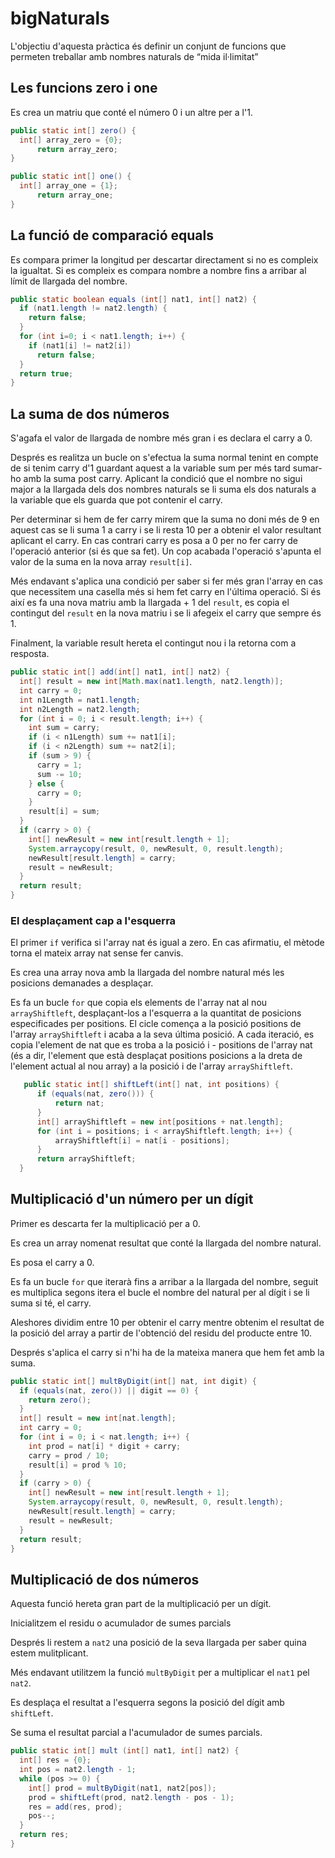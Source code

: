# bigNaturals

L'objectiu d'aquesta pràctica és definir un conjunt de funcions que permeten treballar amb
nombres naturals de “mida il·limitat”

## Les funcions zero i one

Es crea un matriu que conté el número 0 i un altre per a l'1.

```java
public static int[] zero() {
  int[] array_zero = {0};
      return array_zero;
}

public static int[] one() {
  int[] array_one = {1};
      return array_one;
}
```
## La funció de comparació equals

Es compara primer la longitud per descartar directament si no es compleix la igualtat. Si es compleix es compara nombre a nombre fins a arribar al límit de llargada del nombre.

```java
public static boolean equals (int[] nat1, int[] nat2) {
  if (nat1.length != nat2.length) {
    return false;
  }
  for (int i=0; i < nat1.length; i++) {
    if (nat1[i] != nat2[i])
      return false;
  }
  return true;
}
```
## La suma de dos números 

S'agafa el valor de llargada de nombre més gran i es declara el carry a 0.

Després es realitza un bucle on s'efectua la suma normal tenint en compte de si tenim carry d'1 guardant aquest a la variable sum per més tard sumar-ho amb la suma post carry. Aplicant la condició que el nombre no sigui major a la llargada dels dos nombres naturals se li suma els dos naturals a la variable que els guarda que pot contenir el carry.

Per determinar si hem de fer carry mirem que la suma no doni més de 9 en aquest cas se li suma 1 a carry i se li resta 10 per a obtenir el valor resultant aplicant el carry. En cas contrari carry es posa a 0 per no fer carry de l'operació anterior (si és que sa fet). Un cop acabada l'operació s'apunta el valor de la suma en la nova array `result[i]`.

Més endavant s'aplica una condició per saber si fer més gran l'array en cas que necessitem una casella més si hem fet carry en l'última operació. Si és així es fa una nova matriu amb la llargada + 1 del `result`, es copia el contingut del `result` en la nova matriu i se li afegeix el carry que sempre és 1.

Finalment, la variable result hereta el contingut nou i la retorna com a resposta.

```java
public static int[] add(int[] nat1, int[] nat2) {
  int[] result = new int[Math.max(nat1.length, nat2.length)];
  int carry = 0;
  int n1Length = nat1.length;
  int n2Length = nat2.length;
  for (int i = 0; i < result.length; i++) {
    int sum = carry;
    if (i < n1Length) sum += nat1[i];
    if (i < n2Length) sum += nat2[i];
    if (sum > 9) {
      carry = 1;
      sum -= 10;
    } else {
      carry = 0;
    }
    result[i] = sum;
  }
  if (carry > 0) {
    int[] newResult = new int[result.length + 1];
    System.arraycopy(result, 0, newResult, 0, result.length);
    newResult[result.length] = carry;
    result = newResult;
  }
  return result;
}
```
### El desplaçament cap a l'esquerra

El primer `if` verifica si l'array nat és igual a zero. En cas afirmatiu, el mètode torna el mateix array nat sense fer canvis.

Es crea una array nova amb la llargada del nombre natural més les posicions demanades a desplaçar.

Es fa un bucle `for` que copia els elements de l'array nat al nou `arrayShiftleft`, desplaçant-los a l'esquerra a la quantitat de posicions especificades per positions. El cicle comença a la posició positions de l'array `arrayShiftleft` i acaba a la seva última posició. A cada iteració, es copia l'element de nat que es troba a la posició i - positions de l'array nat (és a dir, l'element que està desplaçat positions posicions a la dreta de l'element actual al nou array) a la posició i de l'array  `arrayShiftleft`.

```java
   public static int[] shiftLeft(int[] nat, int positions) {
      if (equals(nat, zero())) {
          return nat;
      }
      int[] arrayShiftleft = new int[positions + nat.length];
      for (int i = positions; i < arrayShiftleft.length; i++) {
          arrayShiftleft[i] = nat[i - positions];
      }
      return arrayShiftleft;
  }
```

## Multiplicació d'un número per un dígit

Primer es descarta fer la multiplicació per a 0.

Es crea un array nomenat resultat que conté la llargada del nombre natural.

Es posa el carry a 0.

Es fa un bucle `for` que iterarà fins a arribar a la llargada del nombre, seguit es multiplica segons itera el bucle el nombre del natural per al dígit i se li suma si té, el carry.

Aleshores dividim entre 10 per obtenir el carry mentre obtenim el resultat de la posició del array a partir de l'obtenció del residu del producte entre 10.

Després s'aplica el carry si n'hi ha de la mateixa manera que hem fet amb la suma.

```java
public static int[] multByDigit(int[] nat, int digit) {
  if (equals(nat, zero()) || digit == 0) {
    return zero();
  }
  int[] result = new int[nat.length];
  int carry = 0;
  for (int i = 0; i < nat.length; i++) {
    int prod = nat[i] * digit + carry;
    carry = prod / 10;
    result[i] = prod % 10;
  }
  if (carry > 0) {
    int[] newResult = new int[result.length + 1];
    System.arraycopy(result, 0, newResult, 0, result.length);
    newResult[result.length] = carry;
    result = newResult;
  }
  return result;
}
```
## Multiplicació de dos números

Aquesta funció hereta gran part de la multiplicació per un dígit.

Inicialitzem el residu o acumulador de sumes parcials

Després li restem a `nat2` una posició de la seva llargada per saber quina estem mulitplicant.

Més endavant utilitzem la funció `multByDigit` per a multiplicar el `nat1` pel `nat2`.

Es desplaça el resultat a l'esquerra segons la posició del dígit amb `shiftLeft`.

Se suma el resultat parcial a l'acumulador de sumes parcials.

```java
public static int[] mult (int[] nat1, int[] nat2) {
  int[] res = {0}; 
  int pos = nat2.length - 1; 
  while (pos >= 0) {
    int[] prod = multByDigit(nat1, nat2[pos]);
    prod = shiftLeft(prod, nat2.length - pos - 1); 
    res = add(res, prod); 
    pos--;
  }
  return res;
}
```

